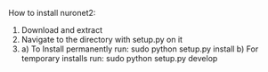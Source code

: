 How to install nuronet2:

1) Download and extract
2) Navigate to the directory with setup.py on it
3) 
    a) To Install permanently run: 
              sudo python setup.py install
    b) For temporary installs run:
              sudo python setup.py develop
              
